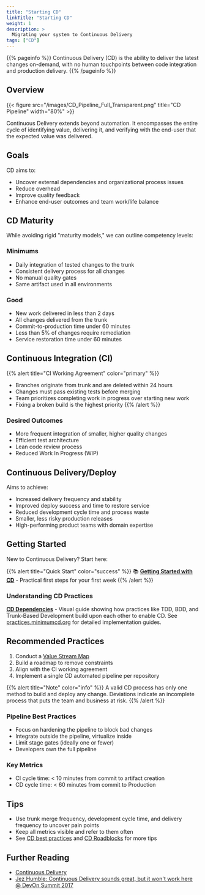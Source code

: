 ```yaml
---
title: "Starting CD"
linkTitle: "Starting CD"
weight: 1
description: >
  Migrating your system to Continuous Delivery
tags: ["CD"]
---
```


{{% pageinfo %}}
Continuous Delivery (CD) is the ability to deliver the latest changes on-demand, with no human touchpoints between code integration and production delivery.
{{% /pageinfo %}}

## Overview

{{< figure src="/images/CD_Pipeline_Full_Transparent.png" title="CD Pipeline" width="80%" >}}

Continuous Delivery extends beyond automation. It encompasses the entire cycle of identifying value, delivering it, and verifying with the end-user that the expected value was delivered.

## Goals

CD aims to:

- Uncover external dependencies and organizational process issues
- Reduce overhead
- Improve quality feedback
- Enhance end-user outcomes and team work/life balance

## CD Maturity

While avoiding rigid "maturity models," we can outline competency levels:

### Minimums

- Daily integration of tested changes to the trunk
- Consistent delivery process for all changes
- No manual quality gates
- Same artifact used in all environments

### Good

- New work delivered in less than 2 days
- All changes delivered from the trunk
- Commit-to-production time under 60 minutes
- Less than 5% of changes require remediation
- Service restoration time under 60 minutes

## Continuous Integration (CI)

{{% alert title="CI Working Agreement" color="primary" %}}

- Branches originate from trunk and are deleted within 24 hours
- Changes must pass existing tests before merging
- Team prioritizes completing work in progress over starting new work
- Fixing a broken build is the highest priority
{{% /alert %}}

### Desired Outcomes

- More frequent integration of smaller, higher quality changes
- Efficient test architecture
- Lean code review process
- Reduced Work In Progress (WIP)

## Continuous Delivery/Deploy

Aims to achieve:

- Increased delivery frequency and stability
- Improved deploy success and time to restore service
- Reduced development cycle time and process waste
- Smaller, less risky production releases
- High-performing product teams with domain expertise

## Getting Started

New to Continuous Delivery? Start here:

{{% alert title="Quick Start" color="success" %}}
📚 **[Getting Started with CD](/docs/cd/getting-started)** - Practical first steps for your first week
{{% /alert %}}

### Understanding CD Practices

**[CD Dependencies](/docs/cd/cd-dependency-tree)** - Visual guide showing how practices like TDD, BDD, and Trunk-Based Development build upon each other to enable CD. See [practices.minimumcd.org](https://practices.minimumcd.org) for detailed implementation guides.

## Recommended Practices

1. Conduct a [Value Stream Map](/docs/reference/value-stream-mapping)
2. Build a roadmap to remove constraints
3. Align with the CI working agreement
4. Implement a single CD automated pipeline per repository

{{% alert title="Note" color="info" %}}
A valid CD process has only one method to build and deploy any change. Deviations indicate an incomplete process that puts the team and business at risk.
{{% /alert %}}

### Pipeline Best Practices

- Focus on hardening the pipeline to block bad changes
- Integrate outside the pipeline, virtualize inside
- Limit stage gates (ideally one or fewer)
- Developers own the full pipeline

### Key Metrics

- CI cycle time: < 10 minutes from commit to artifact creation
- CD cycle time: < 60 minutes from commit to Production

## Tips

- Use trunk merge frequency, development cycle time, and delivery frequency to uncover pain points
- Keep all metrics visible and refer to them often
- See [CD best practices](/docs/cd/#recommended-practices) and [CD Roadblocks](/docs/cd/cd-problems) for more tips

## Further Reading

- [Continuous Delivery](https://continuousdelivery.com/)
- [Jez Humble: Continuous Delivery sounds great, but it won't work here @ DevOn Summit 2017](https://www.youtube.com/watch?v=837Z_oehhRg)
